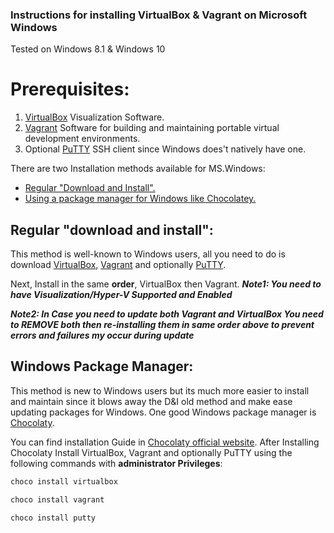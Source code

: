 ### Instructions for installing VirtualBox & Vagrant on Microsoft Windows

Tested on Windows 8.1 & Windows 10

# Prerequisites:
1. [VirtualBox][virtualBox] Visualization Software.
2. [Vagrant][vagrant] Software for building and maintaining portable virtual development environments.
3. Optional [PuTTY][PuTTY] SSH client since Windows does't natively have one.


There are two Installation methods available for MS.Windows:

- [Regular "Download and Install".](#regular-download-and-install)
- [Using a package manager for Windows like Chocolatey.](#windows-package-manager)


## Regular "download and install":
This method is well-known to Windows users, all you need to do is download
[VirtualBox][virtualBox-download], [Vagrant][vagrant-download] and optionally
[PuTTY][PuTTY-download].

Next, Install in the same **order**, VirtualBox then Vagrant.
***Note1: You need to have Visualization/Hyper-V Supported and Enabled***


***Note2: In Case you need to update both Vagrant and VirtualBox You need
to _REMOVE_ both then re-installing them in same order above to prevent
errors and failures my occur during update***


## Windows Package Manager:
This method is new to Windows users but its much more easier to install
and maintain since it blows away the D&I old method and make ease updating
packages for Windows. One good Windows package manager is [Chocolaty][Chocolaty].

You can find installation Guide in [Chocolaty official website][Chocolaty-install].
After Installing Chocolaty Install VirtualBox, Vagrant and optionally PuTTY
using the following commands with __administrator Privileges__:

```powershell
choco install virtualbox

choco install vagrant

choco install putty
```


[virtualBox]: https://www.virtualbox.org/
[virtualBox-download]: https://www.virtualbox.org/wiki/Downloads
[vagrant]: https://www.vagrantup.com/
[vagrant-download]: https://www.vagrantup.com/downloads.html
[PuTTY]: http://www.chiark.greenend.org.uk/~sgtatham/putty/
[PuTTY-download]: http://www.chiark.greenend.org.uk/~sgtatham/putty/download.html
[Chocolaty]: http://chocolatey.org/
[Chocolaty-install]: https://chocolatey.org/install